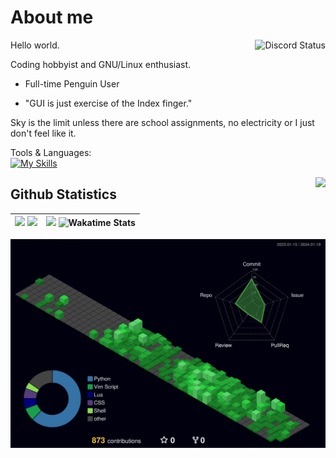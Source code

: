 # About me

<a href="https://discord.com/users/728604179186188368">
  <img align="right" src="https://lanyard.cnrad.dev/api/728604179186188368?theme=dark&bg=29032b&animated=false&hideDiscrim=true&borderRadius=15px&idleMessage=Probably%20doing%20homework%20or%20coding." alt="Discord Status">
</a>

Hello world.

Coding hobbyist and GNU/Linux enthusiast.

- Full-time Penguin User

- "GUI is just exercise of the Index finger."

Sky is the limit unless there are school assignments, no electricity or I just don't feel like it.

Tools & Languages:  
[![My Skills](https://skillicons.dev/icons?i=docker,mysql,linux,bash,neovim,git,py,md,&theme=dark)](https://skillicons.dev)

<img align='right' src="https://wakatime.com/badge/user/f541b965-608f-40b0-b814-f52e9138cf82.svg?style=for-the-badge">

## Github Statistics

| <img src='https://readme-card-gamma.vercel.app/api/?username=sidonthetroll&theme=aura&show_icons=true&rank_icon=percentile&hide_border=false'> <img src='https://readme-card-gamma.vercel.app/api/top-langs/?username=sidonthetroll&theme=aura&hide_border=false&layout=pie'> | <img src="https://github-readme-streak-stats-mgna.vercel.app?user=SidonTheTroll&theme=aura"> ![Wakatime Stats](https://readme-card-gamma.vercel.app/api/wakatime?username=sidonthetroll&theme=aura&hide_border=false&layout=compact) | 
|-|-|

![stats](./profile-3d-contrib/profile-night-green.svg)

